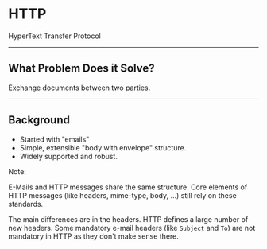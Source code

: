 # HTTP

HyperText Transfer Protocol

---

## What Problem Does it Solve?

Exchange documents between two parties.

---

## Background

* Started with "emails"
* Simple, extensible "body with envelope" structure.
* Widely supported and robust.

Note:

E-Mails and HTTP messages share the same structure. Core elements of HTTP
messages (like headers, mime-type, body, ...) still rely on these standards.

The main differences are in the headers. HTTP defines a large number of new
headers. Some mandatory e-mail headers (like `Subject` and `To`) are not
mandatory in HTTP as they don't make sense there.
